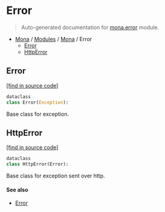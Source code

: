 # Error

> Auto-generated documentation for [mona.error](https://github.com/katunilya/mona/blob/main/mona/error.py) module.

- [Mona](../README.md#mona-index) / [Modules](../MODULES.md#mona-modules) / [Mona](index.md#mona) / Error
    - [Error](#error)
    - [HttpError](#httperror)

## Error

[[find in source code]](https://github.com/katunilya/mona/blob/main/mona/error.py#L5)

```python
dataclass
class Error(Exception):
```

Base class for exception.

## HttpError

[[find in source code]](https://github.com/katunilya/mona/blob/main/mona/error.py#L12)

```python
dataclass
class HttpError(Error):
```

Base class for exception sent over http.

#### See also

- [Error](#error)

